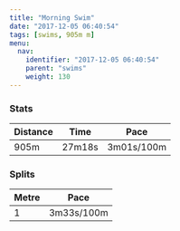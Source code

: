 ```yaml
---
title: "Morning Swim"
date: "2017-12-05 06:40:54"
tags: [swims, 905m m]
menu:
  nav:
    identifier: "2017-12-05 06:40:54"
    parent: "swims"
    weight: 130
---
```


### Stats

| Distance | Time | Pace |
|----------|------|------|
|905m|27m18s|3m01s/100m|

### Splits

| Metre | Pace |
|------|------|
|1|3m33s/100m|
